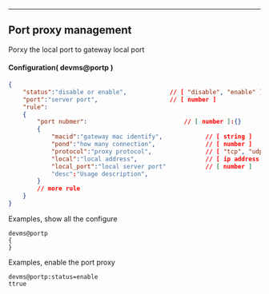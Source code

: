 ***
## Port proxy management
Porxy the local port to gateway local port

#### Configuration( devms@portp )
```json
{
    "status":"disable or enable",            // [ "disable", "enable" ]
    "port":"server port",                    // [ number ]
    "rule":
    {
        "port nubmer":                           // [ number ]:{}
        {
            "macid":"gateway mac identify",            // [ string ]
            "pond":"how many connection",              // [ number ]
            "protocol":"proxy protocol",               // [ "tcp", "udp" ]
            "local":"local address",                   // [ ip address ]
            "local_port":"local server port"           // [ number ]
            "desc":"Usage description",
        }
        // more rule
    }
}
```
Examples, show all the configure
```shell
devms@portp
{
}
```  
Examples, enable the port proxy
```shell
devms@portp:status=enable
ttrue
```  

